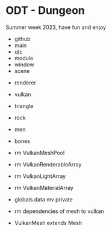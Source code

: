 # ODT - Dungeon
Summer week 2023, have fun and enjoy

+ github
+ main
+ qtc
+ module
+ window
+ scene
- renderer
- vulkan
- triangle
- rock
- men

- bones




- rm VulkanMeshPool
- rm VulkanRenderableArray
- rm VulkanLightArray
- rm VulkanMaterialArray
- globals.data mv private
- rm dependencies of mesh to vulkan
- VulkanMesh extends Mesh
